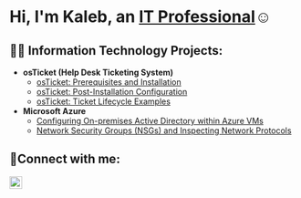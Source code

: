 <h1>Hi, I'm Kaleb, an <a href="https://linkedin.com/in/kaleb-bayer-7a2b66147/">IT Professional</a>☺</h1>

<h2>👨‍💻 Information Technology Projects:</h2>

- <b>osTicket (Help Desk Ticketing System)</b>
  - [osTicket: Prerequisites and Installation](https://github.com/kalebthebayer2015/osticket-prereqs)
  - [osTicket: Post-Installation Configuration](https://github.com/kalebthebayer2015/post-install-config)
  - [osTicket: Ticket Lifecycle Examples](https://github.com/kalebthebayer2015/ticket-lifecycle)
- <b>Microsoft Azure</b>
  - [Configuring On-premises Active Directory within Azure VMs](https://github.com/kalebthebayer2015/configure-ad)
  - [Network Security Groups (NSGs) and Inspecting Network Protocols](https://github.com/kalebthebayer2015/azure-network-protocols)

<h2>🤳Connect with me:</h2>


[<img align="left" alt="Josh | LinkedIn" width="22px" src="https://cdn.jsdelivr.net/npm/simple-icons@v3/icons/linkedin.svg" />][linkedin]


[twitter]: https://twitter.com/da_bayers
[linkedin]: https://linkedin.com/in/kaleb-bayer-7a2b66147/
